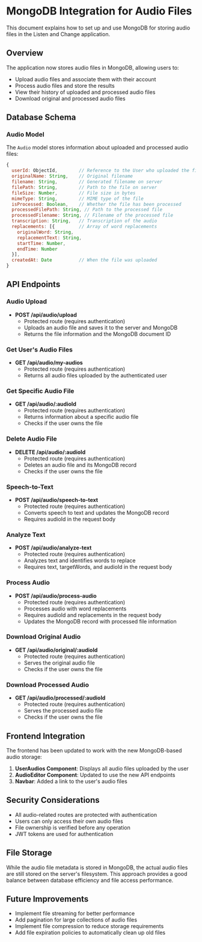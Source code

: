 # MongoDB Integration for Audio Files

This document explains how to set up and use MongoDB for storing audio files in the Listen and Change application.

## Overview

The application now stores audio files in MongoDB, allowing users to:
- Upload audio files and associate them with their account
- Process audio files and store the results
- View their history of uploaded and processed audio files
- Download original and processed audio files

## Database Schema

### Audio Model

The `Audio` model stores information about uploaded and processed audio files:

```javascript
{
  userId: ObjectId,        // Reference to the User who uploaded the file
  originalName: String,    // Original filename
  filename: String,        // Generated filename on server
  filePath: String,        // Path to the file on server
  fileSize: Number,        // File size in bytes
  mimeType: String,        // MIME type of the file
  isProcessed: Boolean,    // Whether the file has been processed
  processedFilePath: String, // Path to the processed file
  processedFilename: String, // Filename of the processed file
  transcription: String,   // Transcription of the audio
  replacements: [{         // Array of word replacements
    originalWord: String,
    replacementText: String,
    startTime: Number,
    endTime: Number
  }],
  createdAt: Date          // When the file was uploaded
}
```

## API Endpoints

### Audio Upload

- **POST /api/audio/upload**
  - Protected route (requires authentication)
  - Uploads an audio file and saves it to the server and MongoDB
  - Returns the file information and the MongoDB document ID

### Get User's Audio Files

- **GET /api/audio/my-audios**
  - Protected route (requires authentication)
  - Returns all audio files uploaded by the authenticated user

### Get Specific Audio File

- **GET /api/audio/:audioId**
  - Protected route (requires authentication)
  - Returns information about a specific audio file
  - Checks if the user owns the file

### Delete Audio File

- **DELETE /api/audio/:audioId**
  - Protected route (requires authentication)
  - Deletes an audio file and its MongoDB record
  - Checks if the user owns the file

### Speech-to-Text

- **POST /api/audio/speech-to-text**
  - Protected route (requires authentication)
  - Converts speech to text and updates the MongoDB record
  - Requires audioId in the request body

### Analyze Text

- **POST /api/audio/analyze-text**
  - Protected route (requires authentication)
  - Analyzes text and identifies words to replace
  - Requires text, targetWords, and audioId in the request body

### Process Audio

- **POST /api/audio/process-audio**
  - Protected route (requires authentication)
  - Processes audio with word replacements
  - Requires audioId and replacements in the request body
  - Updates the MongoDB record with processed file information

### Download Original Audio

- **GET /api/audio/original/:audioId**
  - Protected route (requires authentication)
  - Serves the original audio file
  - Checks if the user owns the file

### Download Processed Audio

- **GET /api/audio/processed/:audioId**
  - Protected route (requires authentication)
  - Serves the processed audio file
  - Checks if the user owns the file

## Frontend Integration

The frontend has been updated to work with the new MongoDB-based audio storage:

1. **UserAudios Component**: Displays all audio files uploaded by the user
2. **AudioEditor Component**: Updated to use the new API endpoints
3. **Navbar**: Added a link to the user's audio files

## Security Considerations

- All audio-related routes are protected with authentication
- Users can only access their own audio files
- File ownership is verified before any operation
- JWT tokens are used for authentication

## File Storage

While the audio file metadata is stored in MongoDB, the actual audio files are still stored on the server's filesystem. This approach provides a good balance between database efficiency and file access performance.

## Future Improvements

- Implement file streaming for better performance
- Add pagination for large collections of audio files
- Implement file compression to reduce storage requirements
- Add file expiration policies to automatically clean up old files 